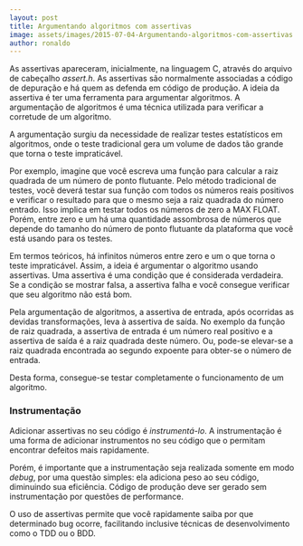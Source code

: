 ```yaml
---
layout: post
title: Argumentando algoritmos com assertivas
image: assets/images/2015-07-04-Argumentando-algoritmos-com-assertivas.jpeg
author: ronaldo
---
```


As assertivas apareceram, inicialmente, na linguagem C, através
do arquivo de cabeçalho *assert.h*. As assertivas são normalmente
associadas a código de depuração e há quem as defenda em código de
produção. A ideia da assertiva é ter uma ferramenta para argumentar
algoritmos. A argumentação de algoritmos é uma técnica utilizada para
verificar a corretude de um algoritmo.

A argumentação surgiu da necessidade de realizar testes estatísticos em
algoritmos, onde o teste tradicional gera um volume de dados tão grande
que torna o teste impraticável.

Por exemplo, imagine que você escreva uma função para calcular a raiz
quadrada de um número de ponto flutuante. Pelo método tradicional de
testes, você deverá testar sua função com todos os números reais
positivos e verificar o resultado para que o mesmo seja a raiz quadrada
do número entrado. Isso implica em testar todos os números de zero a MAX
FLOAT. Porém, entre zero e um há uma quantidade assombrosa de números
que depende do tamanho do número de ponto flutuante da plataforma que
você está usando para os testes.

Em termos teóricos, há infinitos números entre zero e um o que torna o
teste impraticável. Assim, a ideia é argumentar o algoritmo usando
assertivas. Uma assertiva é uma condição que é considerada verdadeira.
Se a condição se mostrar falsa, a assertiva falha e você consegue
verificar que seu algoritmo não está bom.

Pela argumentação de algoritmos, a assertiva de entrada, após ocorridas
as devidas transformações, leva à assertiva de saída. No exemplo da
função de raiz quadrada, a assertiva de entrada é um número real
positivo e a assertiva de saída é a raiz quadrada deste número. Ou,
pode-se elevar-se a raiz quadrada encontrada ao segundo expoente para
obter-se o número de entrada.

Desta forma, consegue-se testar completamente o funcionamento de um
algoritmo.

### Instrumentação

Adicionar assertivas no seu código é *instrumentá-lo*. A instrumentação
é uma forma de adicionar instrumentos no seu código que o permitam
encontrar defeitos mais rapidamente.

Porém, é importante que a instrumentação seja realizada somente em modo
*debug*, por uma questão simples: ela adiciona peso ao seu código,
diminuindo sua eficiência. Código de produção deve ser gerado sem
instrumentação por questões de performance.

O uso de assertivas permite que você rapidamente saiba por que
determinado bug ocorre, facilitando inclusive técnicas de
desenvolvimento como o TDD ou o BDD.
